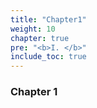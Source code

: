 ```yaml
---
title: "Chapter1"
weight: 10
chapter: true
pre: "<b>I. </b>"
include_toc: true
---
```


### Chapter 1
